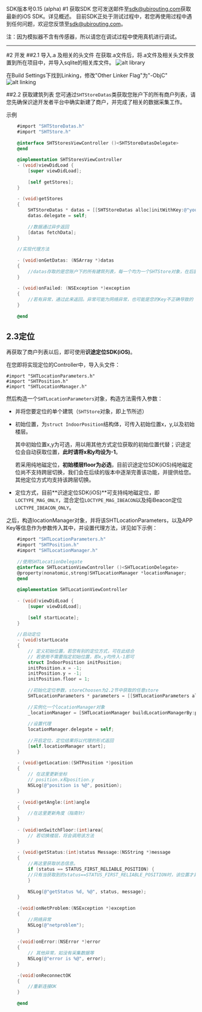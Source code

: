 SDK版本号0.15 (alpha)
#1 获取SDK
您可发送邮件至[sdk@ubirouting.com](mailto:sdk@ubirouting.com)获取最新的iOS SDK。详见概述。
目前SDK正处于测试过程中，若您再使用过程中遇到任何问题，欢迎您反馈至[sdk@ubirouting.com](mailto:sdk@ubirouting.com)。

注：因为模拟器不含有传感器，所以请您在调试过程中使用真机进行调试。

----

#2 开发
##2.1 导入.a 及相关的头文件
在获取.a文件后，将.a文件及相关头文件放置到所在项目中，并导入sqlite的相关库文件。
![alt library](http://www.ubirouting.com/imageUse/1.png)

在Build Settings下找到Linking，修改"Other Linker Flag"为"-ObjC"
![alt linking](http://www.ubirouting.com/imageUse/2.jpg)


##2.2 获取建筑列表
您可通过```SHTStoreDatas```类获取您账户下的所有商户列表，请您先确保识途开发者平台中确实新建了商户，并完成了相关的数据采集工作。

示例

```objective-c
	#import "SHTStoreDatas.h"
	#import "SHTStore.h"
	
	@interface SHTStoresViewController ()<SHTStoreDatasDelegate>
	@end
	
	@implementation SHTStoresViewController
	- (void)viewDidLoad {
	    [super viewDidLoad];
	    
	    [self getStores];
	}
	
	- (void)getStores
	{
		SHTStoreDatas * datas = [[SHTStoreDatas alloc]initWithKey:@"yourKey"];
    	datas.delegate = self;
    	
    	//数据通过异步返回
    	[datas fetchData];
	}
	
	//实现代理方法
	
	- (void)onGetDatas: (NSArray *)datas
	{
		//datas存取的是您账户下的所有建筑列表，每一个均为一个SHTStore对象，在后面定位中会将作为参数传入。
	}
	
	- (void)onFailed: (NSException *)exception
	{
		//若有异常，通过此来返回。异常可能为网络异常，也可能是您的Key不正确导致的
	}
	
	@end

```

## 2.3定位
再获取了商户列表以后，即可使用**识途定位SDK(iOS)**。

在您即将实现定位的Controller中，导入头文件：

```
#import "SHTLocationParameters.h"
#import "SHTPosition.h"
#import "SHTLocationManager.h"
```

然后构造一个```SHTLocationParameters```对象，构造方法需传入参数：

+ 并将您要定位的单个建筑（```SHTStore```对象，即上节所述）
+ 初始位置，为```struct IndoorPosition```结构体，可传入初始位置x，y,以及初始楼层。

	其中初始位置x,y为可选，用以用其他方式定位获取的初始位置代替；识途定位会自动获取位置，**此时请将x和y均设为-1**。

	若采用纯地磁定位，**初始楼层floor为必选**，目前识途定位SDK(iOS)纯地磁定位尚不支持跨层切换，我们会在后续的版本中逐渐完善该功能，并提供给您。其他定位方式均支持该跨层切换。

+ 定位方式，目前**识途定位SDK(iOS)**可支持纯地磁定位，即```LOCTYPE_MAG_ONLY```，混合定位```LOCTYPE_MAG_IBEACON```以及纯iBeacon定位```LOCTYPE_IBEACON_ONLY```。

之后，构造locationManager对象，并将该SHTLocationParameters，以及APP Key等信息作为参数传入其中，并设置代理方法，详见如下示例：

```objective-c
	#import "SHTLocationParameters.h"
	#import "SHTPosition.h"
	#import "SHTLocationManager.h"
	
	//使用SHTLocationDelegate
	@interface SHTLocationViewController ()<SHTLocationDelegate>
	@property(nonatomic,strong)SHTLocationManager *locationManager;
	@end
	
	@implementation SHTLocationViewController
	
	- (void)viewDidLoad {
	    [super viewDidLoad];
	    
	    [self startLocate];
	}
	
	//启动定位
	- (void)startLocate
	{
		// 定义初始位置，若您有别的定位方式，可在此结合
		// 若使用不需要指定初始位置，即x,y均传入-1即可
		struct IndoorPosition initPosition;
	    initPosition.x = -1;
	    initPosition.y = -1;
	    initPosition.floor = 1;
	    
	    //初始化定位参数，storeChoosen为2.2节中获取的任意store
	    SHTLocationParameters * parameters = [[SHTLocationParameters alloc]initWithStore:storeChoosen AndInitPosition:initPosition AndKey:@"youKey" WithLocType:LOCTYPE_MAG_ONLY];
	    
	    //实例化一个locationManager对象
	    _locationManager = [SHTLocationManager buildLocationManagerBy:para];
	    
	    //设置代理
	    locationManager.delegate = self;
	    
	    //开启定位，定位结果将以代理的形式返回
	    [self.locationManager start];
	}
	
	- (void)getLocation:(SHTPosition *)position
	{
	    // 在这里更新坐标
	    // position.x和position.y
	    NSLog(@"position is %@", position);
	}
	
	- (void)getAngle:(int)angle
	{
	    //在这里更新角度（指南针）
	}
	
	- (void)onSwitchFloor:(int)area{
	    // 若切换楼层，将会调用该方法
	}
	
	- (void)getStatus:(int)status Message:(NSString *)message
	{
	    //再这里获取状态信息。
	    if (status == STATUS_FIRST_RELIABLE_POSITION) {
		//只有当获取到的status==STATUS_FIRST_RELIABLE_POSITION时，该位置才具有较高的可靠性，之前的位置坐标均可丢弃。在获得上述状态时，需提示用户继续行走；
	    }
	
	    NSLog(@"getStatus %d, %@", status, message);
	}
	
	-(void)onNetProblem:(NSException *)exception
	{
		//网络异常
	    NSLog(@"netproblem");
	}
	
	-(void)onError:(NSError *)error
	{
		// 其他异常，如没有采集数据等
	    NSLog(@"error is %@", error);
	}
	
	-(void)onReconnectOK
	{
	    //重新连接OK
	}
	
	@end
```
